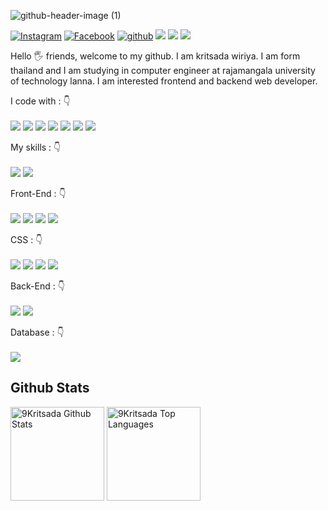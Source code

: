 ![github-header-image (1)](https://user-images.githubusercontent.com/69795132/211474718-e992864f-ec2f-4647-b9e6-bce8bfd0e4c2.png)


[![Instagram](https://img.shields.io/badge/9Kritsada-%23E4405F.svg?style=for-the-badge&logo=Instagram&logoColor=white)](https://instagram.com/9Kritsada/)
[![Facebook](https://img.shields.io/badge/9Kritsada-1877F2?style=for-the-badge&logo=facebook&logoColor=white)](https://www.facebook.com/9Kritsada/)
[![github](https://img.shields.io/badge/9Kritsada-12100E.svg?style=for-the-badge&logo=github&logoColor=white)](https://github.com/9Kritsada/)
![](https://komarev.com/ghpvc/?username=9Kritsada&label=PROFILE+VIEWS&style=for-the-badge&color=brightgreen)
<img src="https://img.shields.io/badge/asus%20laptop-000000?style=for-the-badge&logo=asus&logoColor=white"/> 
<img src="https://img.shields.io/badge/Windows-0078D6?style=for-the-badge&logo=windows&logoColor=white"/>


Hello 🖐️ friends, welcome to my github. I am kritsada wiriya. I am form thailand and I am studying in computer engineer at rajamangala university of technology lanna. I am interested frontend and backend web developer.

<p align="left">
I code with :  👇
<br><br>
<img src="https://img.shields.io/badge/VSCode-0078D4?style=for-the-badge&logo=visual%20studio%20code&logoColor=white"/> 
<img src="https://img.shields.io/badge/terminal-4D4D4D?style=for-the-badge&logo=windows%20terminal&logoColor=white"/>
<img src="https://img.shields.io/badge/powershell-5391FE?style=for-the-badge&logo=powershell&logoColor=white"/> 
<img src="https://img.shields.io/badge/npm-CB3837?style=for-the-badge&logo=npm&logoColor=white"/> 
<img src="https://img.shields.io/badge/Cloudflare-F38020?style=for-the-badge&logo=Cloudflare&logoColor=white"/> 
<img src="https://img.shields.io/badge/Edge-0078D7?style=for-the-badge&logo=Microsoft-edge&logoColor=white"/> 
<img src="https://img.shields.io/badge/Firefox-FF7139?style=for-the-badge&logo=Firefox-Browser&logoColor=white"/> 

</p>

<p align="left">
My skills :  👇
<br><br>
<img src="https://img.shields.io/badge/C-00599C?style=for-the-badge&logo=c&logoColor=white"/> 
<img src="https://img.shields.io/badge/C%2B%2B-00599C?style=for-the-badge&logo=c%2B%2B&logoColor=white"/> 
</p>

<p align="left">
Front-End :  👇
<br><br>
<img src="https://img.shields.io/badge/HTML5-E34F26?style=for-the-badge&logo=html5&logoColor=white"/>   
<img src="https://img.shields.io/badge/JavaScript-323330?style=for-the-badge&logo=javascript&logoColor=F7DF1E"/>
<img src="https://img.shields.io/badge/React-20232A?style=for-the-badge&logo=react&logoColor=61DAFB"/>
<img src="https://img.shields.io/badge/Vue.js-35495E?style=for-the-badge&logo=vuedotjs&logoColor=4FC08D"/>
</p>

<p align="left">
CSS :  👇
<br><br>
<img src="https://img.shields.io/badge/CSS3-1572B6?style=for-the-badge&logo=css3&logoColor=white"/>
<img src="https://img.shields.io/badge/Tailwind-38B2AC?style=for-the-badge&logo=tailwind-css&logoColor=white"/>
<img src="https://img.shields.io/badge/Bootstrap-563D7C?style=for-the-badge&logo=bootstrap&logoColor=white"/> 
<img src="https://img.shields.io/badge/Font_Awesome-339AF0?style=for-the-badge&logo=fontawesome&logoColor=white"/> 
</p>

<p align="left">
Back-End :  👇
<br><br>
<img src="https://img.shields.io/badge/PHP-777BB4?style=for-the-badge&logo=php&logoColor=white"/>
<img src="https://img.shields.io/badge/Codeigniter-EF4223?style=for-the-badge&logo=codeigniter&logoColor=white"/>
</p>

<p align="left">
Database :  👇
<br><br>
<img src="https://img.shields.io/badge/MySQL-005C84?style=for-the-badge&logo=mysql&logoColor=white"/>
</p>

## Github Stats  
<a href="https://github.com/9Kritsada"><img alt="9Kritsada Github Stats" src="https://github-readme-stats-git-masterrstaa-rickstaa.vercel.app/api?username=9Kritsada&show_icons=true&count_private=true&theme=default&hide_border=true&bg_color=fff&title_color=58a6ff&icon_color=58a6ff" height="150px"/></a>
<a href="https://github.com/9Kritsada"><img alt="9Kritsada Top Languages" src="https://github-readme-stats.vercel.app/api/top-langs/?username=9Kritsada&langs_count=8&layout=compact&theme=default&hide_border=true&bg_color=fff&title_color=58a6ff&icon_color=000" height="150px"/></a>

